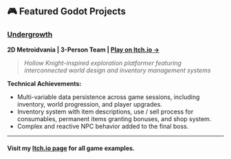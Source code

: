 ## 🎮 Featured Godot Projects

### [Undergrowth](https://connorhager.itch.io/undergrowth "Undergrowth on Itch.io")
**2D Metroidvania | 3-Person Team | [Play on Itch.io →](https://connorhager.itch.io/undergrowth)**

> *Hollow Knight-inspired exploration platformer featuring interconnected world design and inventory management systems*

**Technical Achievements:**
* Multi-variable data persistence across game sessions, including inventory, world progression, and player upgrades.
* Inventory system with item descriptions, use / sell process for consumables, permanent items granting bonuses, and shop system.
* Complex and reactive NPC behavior added to the final boss. 

---
#### Visit my [Itch.io page](https://connorhager.itch.io/ "Connor Hager - Itch.io") for all game examples.